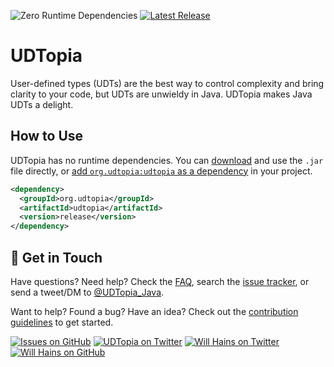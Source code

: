 ![Zero Runtime Dependencies][badge-dependencies]
[![Latest Release][badge-release]][releases]

[badge-dependencies]: https://shields.io/badge/dependencies-none-informational "Zero Runtime Dependencies"

[badge-release]: https://shields.io/github/v/release/willhains/udtopia?display_name=tag&include_prereleases
[releases]: https://github.com/willhains/equality/releases "UDTopia Release History"

# UDTopia

User-defined types (UDTs) are the best way to control complexity and bring clarity to your code, but UDTs are unwieldy in Java.
UDTopia makes Java UDTs a delight.

## How to Use

UDTopia has no runtime dependencies.
You can [download][releases] and use the `.jar` file directly, or [add `org.udtopia:udtopia` as a dependency][dependency] in your project.

[releases]: https://github.com/willhains/udtopia/releases
[dependency]: https://search.maven.org/artifact/org.udtopia/udtopia

```xml
<dependency>
  <groupId>org.udtopia</groupId>
  <artifactId>udtopia</artifactId>
  <version>release</version>
</dependency>
```

## :wave: Get in Touch

Have questions?
Need help?
Check the [FAQ](FAQ.md), search the [issue tracker][issues], or send a tweet/DM to [@UDTopia_Java][twitter-udtopia].

Want to help?
Found a bug?
Have an idea?
Check out the [contribution guidelines](CONTRIBUTING.md) to get started.

[![Issues on GitHub][badge-issues]][issues]
[![UDTopia on Twitter][badge-twitter-udtopia]][twitter-udtopia]
[![Will Hains on Twitter][badge-twitter-willhains]][twitter-willhains]
[![Will Hains on GitHub][badge-github-willhains]][github-willhains]

[badge-issues]: https://img.shields.io/github/issues/willhains/udtopia
[issues]: https://github.com/willhains/UDTopia/issues

[badge-twitter-udtopia]: https://shields.io/twitter/follow/UDTopia_Java?style=flat&logo=twitter&label=@UDTopia_Java
[twitter-udtopia]: https://twitter.com/UDTopia_Java "UDTopia on Twitter"

[badge-twitter-willhains]: https://shields.io/twitter/follow/willhains?style=flat&logo=twitter&label=@willhains
[twitter-willhains]: https://twitter.com/willhains "Will Hains on Twitter"

[badge-github-willhains]: https://shields.io/github/followers/willhains?style=flat&logo=github&label=willhains
[github-willhains]: https://github.com/willhains "Will Hains on GitHub"
